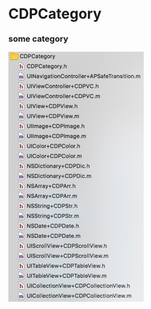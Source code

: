 # CDPCategory
### some category

![image](https://github.com/cdpenggod/CDPCategory/blob/master/image.png)
